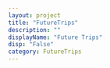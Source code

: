 ```yaml
---
layout: project
title: "FutureTrips"
description: ""
displayName: "Future Trips"
disp: "False"
category: FutureTrips
---
```

